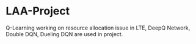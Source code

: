 # LAA-Project
Q-Learning working on resource allocation issue in LTE, DeepQ Network, Double DQN, Dueling DQN are used in project.

